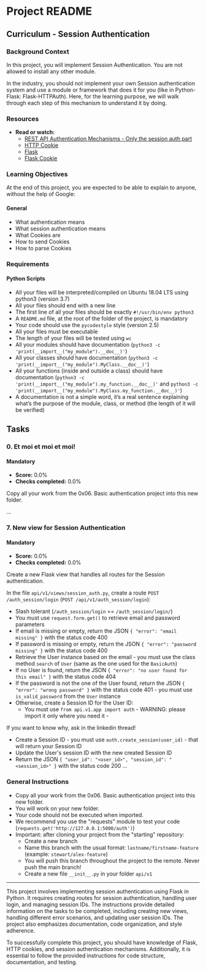 # Project README

## Curriculum - Session Authentication

### Background Context
In this project, you will implement Session Authentication. You are not allowed to install any other module.

In the industry, you should not implement your own Session authentication system and use a module or framework that does it for you (like in Python-Flask: Flask-HTTPAuth). Here, for the learning purpose, we will walk through each step of this mechanism to understand it by doing.

### Resources
- **Read or watch:**
  - [REST API Authentication Mechanisms - Only the session auth part](#)
  - [HTTP Cookie](#)
  - [Flask](#)
  - [Flask Cookie](#)

### Learning Objectives
At the end of this project, you are expected to be able to explain to anyone, without the help of Google:
#### General
- What authentication means
- What session authentication means
- What Cookies are
- How to send Cookies
- How to parse Cookies

### Requirements

#### Python Scripts
- All your files will be interpreted/compiled on Ubuntu 18.04 LTS using python3 (version 3.7)
- All your files should end with a new line
- The first line of all your files should be exactly `#!/usr/bin/env python3`
- A `README.md` file, at the root of the folder of the project, is mandatory
- Your code should use the `pycodestyle` style (version 2.5)
- All your files must be executable
- The length of your files will be tested using `wc`
- All your modules should have documentation (`python3 -c 'print(__import__("my_module").__doc__)'`)
- All your classes should have documentation (`python3 -c 'print(__import__("my_module").MyClass.__doc__)'`)
- All your functions (inside and outside a class) should have documentation (`python3 -c 'print(__import__("my_module").my_function.__doc__)'` and `python3 -c 'print(__import__("my_module").MyClass.my_function.__doc__)'`)
- A documentation is not a simple word, it’s a real sentence explaining what’s the purpose of the module, class, or method (the length of it will be verified)

## Tasks

### 0. Et moi et moi et moi!
#### Mandatory
- **Score:** 0.0%
- **Checks completed:** 0.0%

Copy all your work from the 0x06. Basic authentication project into this new folder.

...

### 7. New view for Session Authentication
#### Mandatory
- **Score:** 0.0%
- **Checks completed:** 0.0%

Create a new Flask view that handles all routes for the Session authentication.

In the file `api/v1/views/session_auth.py`, create a route `POST /auth_session/login` (`POST /api/v1/auth_session/login`):

- Slash tolerant (`/auth_session/login` == `/auth_session/login/`)
- You must use `request.form.get()` to retrieve email and password parameters
- If email is missing or empty, return the JSON `{ "error": "email missing" }` with the status code 400
- If password is missing or empty, return the JSON `{ "error": "password missing" }` with the status code 400
- Retrieve the User instance based on the email - you must use the class method `search` of `User` (same as the one used for the `BasicAuth`)
- If no User is found, return the JSON `{ "error": "no user found for this email" }` with the status code 404
- If the password is not the one of the User found, return the JSON `{ "error": "wrong password" }` with the status code 401 - you must use `is_valid_password` from the `User` instance
- Otherwise, create a Session ID for the User ID:
  - You must use `from api.v1.app import auth` - WARNING: please import it only where you need it -

 If you want to know why, ask in the linkedin thread!
  - Create a Session ID - you must use `auth.create_session(user_id)` - that will return your Session ID
  - Update the User's session ID with the new created Session ID
  - Return the JSON `{ "user_id": "<user_id>", "session_id": "<session_id>" }` with the status code 200
...

### General Instructions
- Copy all your work from the 0x06. Basic authentication project into this new folder.
- You will work on your new folder.
- Your code should not be executed when imported.
- We recommend you use the "requests" module to test your code (`requests.get('http://127.0.0.1:5000/auth')`)
- Important: after cloning your project from the "starting" repository:
  - Create a new branch
  - Name this branch with the usual format: `lastname/firstname-feature` (example: `stewart/alex-feature`)
  - You will push this branch throughout the project to the remote. Never push the main branch!
  - Create a new file `__init__.py` in your folder `api/v1`


---

This project involves implementing session authentication using Flask in Python. It requires creating routes for session authentication, handling user login, and managing session IDs. The instructions provide detailed information on the tasks to be completed, including creating new views, handling different error scenarios, and updating user session IDs. The project also emphasizes documentation, code organization, and style adherence.

To successfully complete this project, you should have knowledge of Flask, HTTP cookies, and session authentication mechanisms. Additionally, it is essential to follow the provided instructions for code structure, documentation, and testing.
